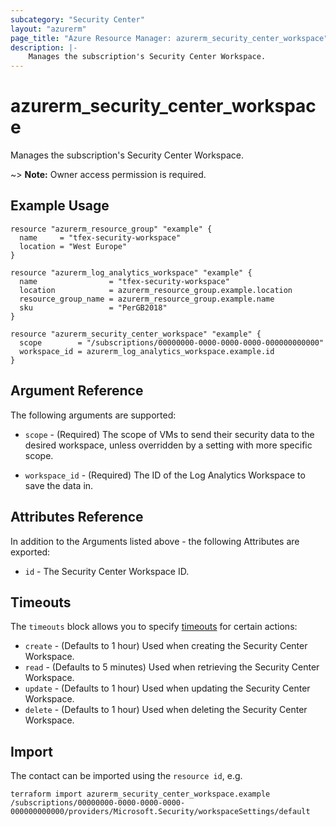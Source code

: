 ```yaml
---
subcategory: "Security Center"
layout: "azurerm"
page_title: "Azure Resource Manager: azurerm_security_center_workspace"
description: |-
    Manages the subscription's Security Center Workspace.
---
```


# azurerm_security_center_workspace

Manages the subscription's Security Center Workspace.

~> **Note:** Owner access permission is required.

## Example Usage

```hcl
resource "azurerm_resource_group" "example" {
  name     = "tfex-security-workspace"
  location = "West Europe"
}

resource "azurerm_log_analytics_workspace" "example" {
  name                = "tfex-security-workspace"
  location            = azurerm_resource_group.example.location
  resource_group_name = azurerm_resource_group.example.name
  sku                 = "PerGB2018"
}

resource "azurerm_security_center_workspace" "example" {
  scope        = "/subscriptions/00000000-0000-0000-0000-000000000000"
  workspace_id = azurerm_log_analytics_workspace.example.id
}
```

## Argument Reference

The following arguments are supported:

* `scope` - (Required) The scope of VMs to send their security data to the desired workspace, unless overridden by a setting with more specific scope.

* `workspace_id` - (Required) The ID of the Log Analytics Workspace to save the data in.

## Attributes Reference

In addition to the Arguments listed above - the following Attributes are exported:

* `id` - The Security Center Workspace ID.

## Timeouts

The `timeouts` block allows you to specify [timeouts](https://developer.hashicorp.com/terraform/language/resources/configure#define-operation-timeouts) for certain actions:

* `create` - (Defaults to 1 hour) Used when creating the Security Center Workspace.
* `read` - (Defaults to 5 minutes) Used when retrieving the Security Center Workspace.
* `update` - (Defaults to 1 hour) Used when updating the Security Center Workspace.
* `delete` - (Defaults to 1 hour) Used when deleting the Security Center Workspace.

## Import

The contact can be imported using the `resource id`, e.g.

```shell
terraform import azurerm_security_center_workspace.example /subscriptions/00000000-0000-0000-0000-000000000000/providers/Microsoft.Security/workspaceSettings/default
```
